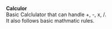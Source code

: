 **Calculor** \
Basic Calclulator that can handle +, -, x, /. \
It also follows basic mathmatic rules. 
